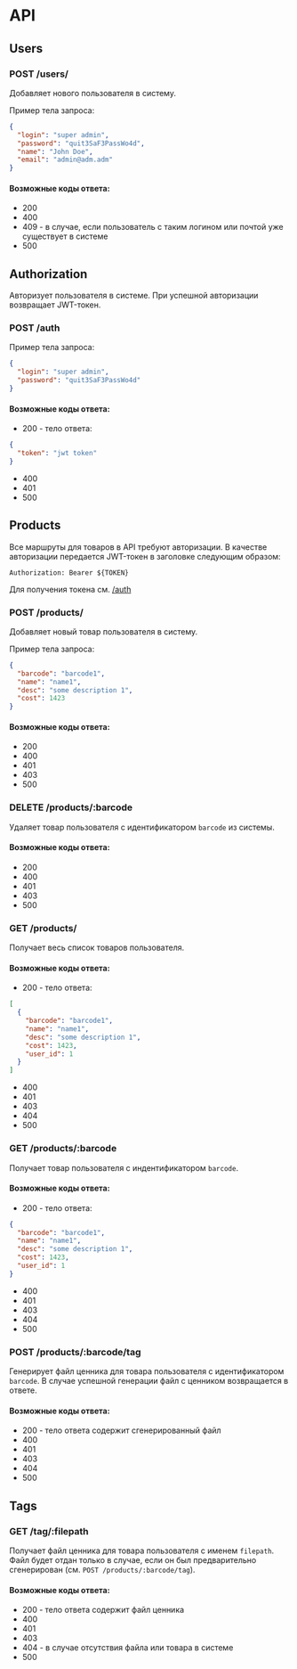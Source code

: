 # API

## Users

### POST /users/

Добавляет нового пользователя в систему.

Пример тела запроса:

```json
{
  "login": "super admin",
  "password": "quit3SaF3PassWo4d",
  "name": "John Doe",
  "email": "admin@adm.adm"
}
```

#### Возможные коды ответа:
- 200
- 400
- 409 - в случае, если пользователь с таким логином или почтой уже существует в системе
- 500

## Authorization

Авторизует пользователя в системе. При успешной авторизации возвращает JWT-токен.

### POST /auth

Пример тела запроса:

```json
{
  "login": "super admin",
  "password": "quit3SaF3PassWo4d"
}
```

#### Возможные коды ответа:

- 200 - тело ответа:
```json
{
  "token": "jwt token"
}
```
- 400
- 401
- 500

## Products

Все маршруты для товаров в API требуют авторизации. В качестве авторизации передается JWT-токен в заголовке следующим образом:
```
Authorization: Bearer ${TOKEN}
```

Для получения токена см. [/auth](#post-auth)

### POST /products/

Добавляет новый товар пользователя в систему.

Пример тела запроса:

```json
{ 
  "barcode": "barcode1",
  "name": "name1",
  "desc": "some description 1",
  "cost": 1423
}
```

#### Возможные коды ответа:

- 200 
- 400
- 401
- 403
- 500

### DELETE /products/:barcode

Удаляет товар пользователя с идентификатором `barcode` из системы.

#### Возможные коды ответа:

- 200
- 400
- 401
- 403
- 500

### GET /products/

Получает весь список товаров пользователя.

#### Возможные коды ответа:

- 200 - тело ответа:
```json
[
  {
    "barcode": "barcode1",
    "name": "name1",
    "desc": "some description 1",
    "cost": 1423,
    "user_id": 1
  }
]
```
- 400
- 401
- 403
- 404
- 500

### GET /products/:barcode

Получает товар пользователя с индентификатором `barcode`.

#### Возможные коды ответа:

- 200 - тело ответа:
```json
{
  "barcode": "barcode1",
  "name": "name1",
  "desc": "some description 1",
  "cost": 1423,
  "user_id": 1
}
```
- 400
- 401
- 403
- 404
- 500

### POST /products/:barcode/tag

Генерирует файл ценника для товара пользователя с идентификатором `barcode`. В случае успешной генерации файл с ценником возвращается в ответе.

#### Возможные коды ответа:

- 200 - тело ответа содержит сгенерированный файл
- 400
- 401
- 403
- 404
- 500

## Tags

### GET /tag/:filepath

Получает файл ценника для товара пользователя с именем `filepath`. Файл будет отдан только в случае, если он был предварительно сгенерирован (см. `POST /products/:barcode/tag`).

#### Возможные коды ответа:

- 200 - тело ответа содержит файл ценника
- 400
- 401
- 403
- 404 - в случае отсутствия файла или товара в системе
- 500
